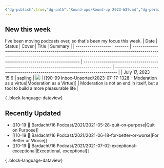 ```yaml
---
{"dg-publish":true,"dg-path":"Round-ups/Round-up 2023-W29.md","dg-permalink":"2023-W29-roundup","permalink":"/2023-W29-roundup/","title":"Round-up for 2023 W29","contentClasses":"cards cards-1-1","noteIcon":"","created":"2023-07-24T22:20:20","updated":"2023-08-03T16:56:30.457-04:00"}
---
```



## New this week
I've been moving podcasts over, so that's been my focus this week.
| Date               | Status  | Cover                                                                                                                                                                                                           | Title                                                                                        | Summary                                                                         |
| ------------------ | ------- | --------------------------------------------------------------------------------------------------------------------------------------------------------------------------------------------------------------- | -------------------------------------------------------------------------------------------- | ------------------------------------------------------------------------------- |
| July 17, 2023 15:6 | sapling | ![](https://images.unsplash.com/photo-1524311583145-d5593bd3502a?crop=entropy&cs=tinysrgb&fit=max&fm=jpg&ixid=M3wzNjAwOTd8MHwxfHNlYXJjaHwxMDN8fGJvb2tzfGVufDB8MHx8fDE2ODk2MTg1MDd8MA&ixlib=rb-4.0.3&q=80&w=200) | [[90-99 Inbox-Unsorted/2023-07-17-1328 - Moderation as a virtue\|Moderation as a Virtue]] | Moderation is not an end in itself, but a tool to build a more pleasurable life |

{ .block-language-dataview}

## Recently Updated
- [[10-19 💢 Bardacht/16 Podcast/2021/2021-05-28-quit-on-purpose\|Quit on Purpose]]
- [[10-19 💢 Bardacht/16 Podcast/2021/2021-06-18-for-better-or-worse\|For Better or Worse]]
- [[10-19 💢 Bardacht/16 Podcast/2021/2021-07-02-exceptional-exceptional\|Exceptional, exceptional]]

{ .block-language-dataview}




